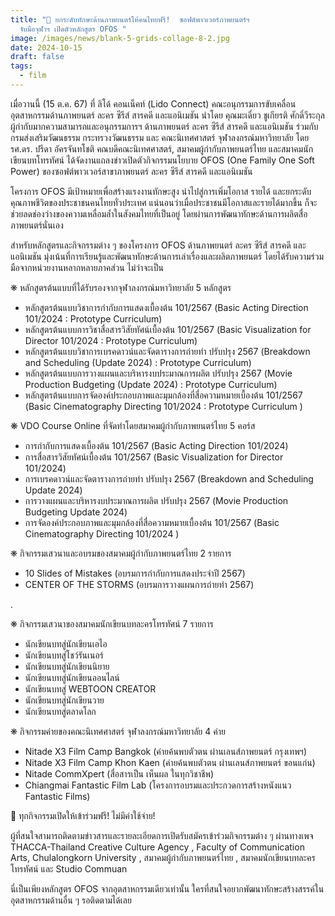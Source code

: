 ```yaml
---
title: "💪 ยกระดับทักษะด้านภาพยนตร์ให้คนไทยฟรี!  ซอฟต์พาวเวอร์ภาพยนตร์ฯ
  จับมือจุฬาฯ เปิดตัวหลักสูตร OFOS "
image: /images/news/blank-5-grids-collage-8-2.jpg
date: 2024-10-15
draft: false
tags:
  - film
---
```

เมื่อวานนี้ (15 ต.ค. 67) ที่ ลิโด้ คอนเน็คท์ (Lido Connect) คณะอนุกรรมการขับเคลื่อนอุตสาหกรรมด้านภาพยนตร์ ละคร ซีรีส์ สารคดี และแอนิเมชัน นำโดย คุณมะเดี่ยว ชูเกียรติ ศักดิ์วีระกุล ผู้กำกับมากความสามารถและอนุกรรมการฯ ด้านภาพยนตร์ ละคร ซีรีส์ สารคดี และแอนิเมชัน ร่วมกับกรมส่งเสริมวัฒนธรรม กระทรวงวัฒนธรรม และ คณะนิเทศศาสตร์ จุฬาลงกรณ์มหาวิทยาลัย โดย รศ.ดร. ปรีดา อัครจันทโชติ คณบดีคณะนิเทศศาสตร์, สมาคมผู้กำกับภาพยนตร์ไทย และสมาคมนักเขียนบทโทรทัศน์ ได้จัดงานแถลงข่าวเปิดตัวกิจกรรมนโยบาย OFOS (One Family One Soft Power) ของซอฟต์พาวเวอร์สาขาภาพยนตร์ ละคร ซีรีส์ สารคดี และแอนิเมชัน



โครงการ OFOS มีเป้าหมายเพื่อสร้างแรงงานทักษะสูง นำไปสู่การเพิ่มโอกาส รายได้ และยกระดับคุณภาพชีวิตของประชาชนคนไทยทั่วประเทศ แน่นอนว่าเมื่อประชาชนมีโอกาสและรายได้มากขึ้น ก็จะช่วยลดช่องว่างของความเหลื่อมล้ำในสังคมไทยที่เป็นอยู่ โดยผ่านการพัฒนาทักษะด้านการผลิตสื่อภาพยนตร์นั่นเอง



สำหรับหลักสูตรและกิจกรรมต่าง ๆ ของโครงการ OFOS ด้านภาพยนตร์ ละคร ซีรีส์ สารคดี และแอนิเมชัน มุ่งเน้นที่การเรียนรู้และพัฒนาทักษะด้านการเล่าเรื่องและผลิตภาพยนตร์ โดยได้รับความร่วมมือจากหน่วยงานหลากหลายภาคส่วน ไม่ว่าจะเป็น



❋ หลักสูตรต้นแบบที่ได้รับรองจากจุฬาลงกรณ์มหาวิทยาลัย 5 หลักสูตร

* หลักสูตรต้นแบบวิชาการกำกับการแสดงเบื้องต้น 101/2567  (Basic Acting Direction 101/2024 : Prototype Curriculum)
* หลักสูตรต้นแบบการวิชาสื่อสารวิสัยทัศน์เบื้องต้น 101/2567 (Basic Visualization for Director 101/2024 : Prototype Curriculum)
* หลักสูตรต้นแบบวิชาการเบรคดาวน์และจัดตารางการถ่ายทำ ปรับปรุง 2567 (Breakdown and Scheduling (Update 2024) : Prototype Curriculum)
* หลักสูตรต้นแบบการวางแผนและบริหารงบประมาณการผลิต  ปรับปรุง 2567 (Movie Production Budgeting (Update 2024) : Prototype Curriculum)
* หลักสูตรต้นแบบการจัดองค์ประกอบภาพและมุมกล้องที่สื่อความหมายเบื้องต้น 101/2567 (Basic Cinematography Directing 101/2024 : Prototype Curriculum )



❋ VDO Course Online ที่จัดทำโดยสมาคมผู้กำกับภาพยนตร์ไทย 5 คอร์ส

* การกำกับการแสดงเบื้องต้น 101/2567  (Basic Acting Direction 101/2024)
* การสื่อสารวิสัยทัศน์เบื้องต้น 101/2567  (Basic Visualization for Director 101/2024)
* การเบรคดาวน์และจัดตารางการถ่ายทำ ปรับปรุง 2567 (Breakdown and Scheduling Update 2024)
* การวางแผนและบริหารงบประมาณการผลิต ปรับปรุง 2567 (Movie Production Budgeting Update 2024)
* การจัดองค์ประกอบภาพและมุมกล้องที่สื่อความหมายเบื้องต้น 101/2567 (Basic Cinematography Directing 101/2024 )



❋ กิจกรรมเสวนาและอบรมของสมาคมผู้กำกับภาพยนตร์ไทย 2 รายการ

* 10 Slides of Mistakes (อบรมการกำกับการแสดงประจำปี 2567)
* CENTER OF THE STORMS (อบรมการวางแผนการถ่ายทำ 2567)

.

❋ กิจกรรมเสวนาของสมาคมนักเขียนบทละครโทรทัศน์ 7 รายการ

* นักเขียนบทสู่นักเขียนเอไอ
* นักเขียนบทสู่โชว์รันเนอร์
* นักเขียนบทสู่นักเขียนนิยาย
* นักเขียนบทสู่นักเขียนออนไลน์
* นักเขียนบทสู่ WEBTOON CREATOR
* นักเขียนบทสู่นักเขียนวาย
* นักเขียนบทสู่ตลาดโลก



❋ กิจกรรมค่ายของคณะนิเทศศาสตร์ จุฬาลงกรณ์มหาวิทยาลัย 4 ค่าย

* Nitade X3 Film Camp Bangkok (ค่ายค้นพบตัวตน ผ่านเลนส์ภาพยนตร์ กรุงเทพฯ)
* Nitade X3 Film Camp Khon Kaen (ค่ายค้นพบตัวตน ผ่านเลนส์ภาพยนตร์ ขอนแก่น)
* Nitade CommXpert (สื่อสารเป็น เห็นผล ในทุกวิชาชีพ)
* Chiangmai Fantastic Film Lab (โครงการอบรมและประกวดการสร้างหนังแนว Fantastic Films)



📌 ทุกกิจกรรมเปิดให้เข้าร่วมฟรี! ไม่มีค่าใช้จ่าย!



ผู้ที่สนใจสามารถติดตามข่าวสารและรายละเอียดการเปิดรับสมัครเข้าร่วมกิจกรรมต่าง ๆ ผ่านทางเพจ THACCA-Thailand Creative Culture Agency , Faculty of Communication Arts, Chulalongkorn University , สมาคมผู้กำกับภาพยนตร์ไทย , สมาคมนักเขียนบทละครโทรทัศน์ และ Studio Commuan



นี่เป็นเพียงหลักสูตร OFOS จากอุตสาหกรรมเดียวเท่านั้น ใครที่สนใจอยากพัฒนาทักษะสร้างสรรค์ในอุตสาหกรรมด้านอื่น ๆ รอติดตามได้เลย
